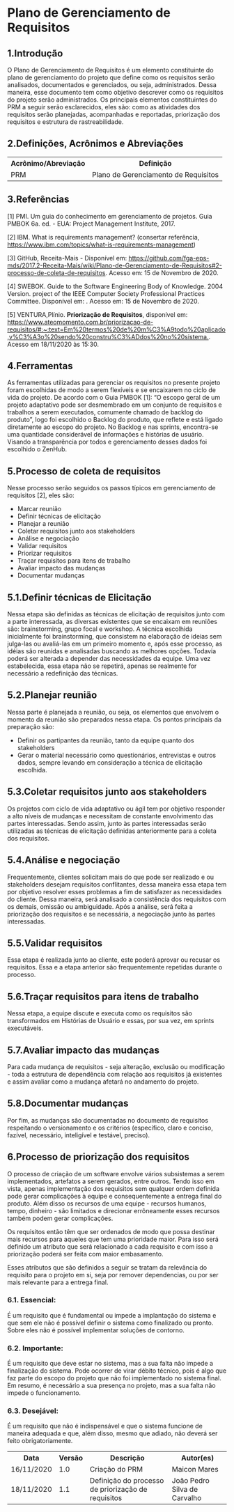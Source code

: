 # Plano de Gerenciamento de Requisitos
## 1.Introdução
O Plano de Gerenciamento de Requisitos é um elemento constituinte do plano de gerenciamento do projeto que define como os requisitos serão analisados, documentados e gerenciados, ou seja, administrados. Dessa maneira, esse documento tem como objetivo descrever como os requisitos do projeto serão administrados. Os principais elementos constituintes do PRM a seguir serão esclarecidos, eles são: como as atividades dos requisitos serão planejadas, acompanhadas e reportadas, priorização dos requisitos e estrutura de rastreabilidade.

## 2.Definições, Acrônimos e Abreviações
<table>
    <tr>
        <th>
        Acrônimo/Abreviação
        </th>
        <th>
        Definição
        </th>
    </tr>
    <tr>
        <td>PRM</td>
        <td>
        Plano de Gerenciamento de Requisitos
        </td>
    </tr>
</table>

## 3.Referências
[1] PMI. Um guia do conhecimento em gerenciamento de projetos. Guia PMBOK 6a. ed. - EUA: Project Management Institute, 2017.

[2] IBM. What is requirements management? (consertar referência, https://www.ibm.com/topics/what-is-requirements-management)

[3] GitHub, Receita-Mais - Disponível em: <https://github.com/fga-eps-mds/2017.2-Receita-Mais/wiki/Plano-de-Gerenciamento-de-Requisitos#2-processo-de-coleta-de-requisitos>. Acesso em: 15 de Novembro de 2020.

[4] SWEBOK. Guide to the Software Engineering Body of Knowledge. 2004 Version. project of the IEEE Computer Society Professional Practices Committee. Disponível em: . Acesso em: 15 de Novembro de 2020. 

[5] VENTURA,Plínio. **Priorização de Requisitos**, disponível em: <https://www.ateomomento.com.br/priorizacao-de-requisitos/#:~:text=Em%20termos%20de%20m%C3%A9todo%20aplicado,v%C3%A3o%20sendo%20constru%C3%ADdos%20no%20sistema.>. Acesso em 18/11/2020 às 15:30.

## 4.Ferramentas
As ferramentas utilizadas para gerenciar os requisitos no presente projeto foram escolhidas de modo a serem flexíveis e se encaixarem no ciclo de vida do projeto. De acordo com o Guia PMBOK [1]: “O escopo geral de um projeto adaptativo pode ser desmembrado em um conjunto de requisitos e trabalhos a serem executados, comumente chamado de backlog do produto”, logo foi escolhido o Backlog do produto, que reflete e está ligado diretamente ao escopo do projeto. No Backlog e nas sprints, encontra-se uma quantidade considerável de informações e histórias de usuário. Visando a transparência por todos e gerenciamento desses dados foi escolhido o ZenHub.

## 5.Processo de coleta de requisitos
Nesse processo serão seguidos os passos típicos em gerenciamento de requisitos [2], eles são:
<ul>
    <li>Marcar reunião</li>
    <li>Definir técnicas de elicitação</li>
    <li>Planejar a reunião</li>
    <li>Coletar requisitos junto aos stakeholders</li>
    <li>Análise e negociação</li>
    <li>Validar requisitos</li>
    <li>Priorizar requisitos</li>
    <li>Traçar requisitos para itens de trabalho</li>
    <li>Avaliar impacto das mudanças</li>
    <li>Documentar mudanças</li>
</ul>

## 5.1.Definir técnicas de Elicitação
Nessa etapa são definidas as técnicas de elicitação de requisitos junto com a parte interessada, as diversas existentes que se encaixam em reuniões são: brainstorming, grupo focal e workshop. A técnica escolhida inicialmente foi brainstorming, que consistem na elaboração de ideias sem julga-las ou avaliá-las em um primeiro momento e, após esse processo, as idéias são reunidas e analisadas buscando as melhores opções. Todavia poderá ser alterada a depender das necessidades da equipe. Uma vez estabelecida, essa etapa não se repetirá, apenas se realmente for necessário a redefinição das técnicas.

## 5.2.Planejar reunião
Nessa parte é planejada a reunião, ou seja, os elementos que envolvem o momento da reunião são preparados nessa etapa. Os pontos principais da preparação são: 
* Definir os partipantes da reunião, tanto da equipe quanto dos stakeholders
* Gerar o material necessário como questionários, entrevistas e outros dados, sempre levando em consideração a técnica de elicitação escolhida.

## 5.3.Coletar requisitos junto aos stakeholders
Os projetos com ciclo de vida adaptativo ou ágil tem por objetivo responder a alto níveis de mudanças e necessitam de constante envolvimento das partes interessadas. Sendo assim, junto às partes interessadas serão utilizadas as técnicas de elicitação definidas anteriormente para a coleta dos requisitos.

## 5.4.Análise e negociação
Frequentemente, clientes solicitam mais do que pode ser realizado e ou stakeholders desejam requisitos conflitantes, dessa maneira essa etapa tem por objetivo resolver esses problemas a fim de satisfazer as necessidades do cliente. Dessa maneira, será analisado a consistência dos requisitos com os demais, omissão ou ambiguidade. Após a análise, será feita a priorização dos requisitos e se necessária, a negociação junto às partes interessadas.

## 5.5.Validar requisitos
Essa etapa é realizada junto ao cliente, este poderá aprovar ou recusar os requisitos. Essa e a etapa anterior são frequentemente repetidas durante o processo.

## 5.6.Traçar requisitos para itens de trabalho
Nessa etapa, a equipe discute e executa como os requisitos são transformados em Histórias de Usuário e essas, por sua vez, em sprints executáveis.

## 5.7.Avaliar impacto das mudanças
Para cada mudança de requisitos - seja alteração, exclusão ou modificação - toda a estrutura de dependência com relação aos requisitos já existentes e assim avaliar como a mudança afetará no andamento do projeto.

## 5.8.Documentar mudanças
Por fim, as mudanças são documentadas no documento de requisitos respeitando o versionamento e os critérios (específico, claro e conciso, fazível, necessário, inteligível e testável, preciso).

## 6.Processo de priorização dos requisitos
O processo de criação de um software envolve vários subsistemas a serem implementados, artefatos a serem gerados, entre outros. Tendo isso em vista, apenas implementação dos requisitos sem qualquer ordem definida pode gerar complicações à equipe e consequentemente a entrega final do produto. Além disso os recursos de uma equipe - recursos humanos, tempo, dinheiro - são limitados e direcionar errôneamente esses recursos também podem gerar complicações. 

Os requisitos então têm que ser ordenados de modo que possa destinar mais recursos para aqueles que tem uma prioridade maior. Para isso será definido um atributo que será relacionado a cada requisito e com isso a priorização poderá ser feita com maior embasamento.

Esses atributos que são definidos a seguir se tratam da relevância do requisito para o projeto em si, seja por remover dependencias, ou por ser mais relevante para a entrega final. 

### 6.1. Essencial:
É um requisito que é fundamental ou impede a implantação do sistema e que sem ele não é possível definir o sistema como finalizado ou pronto. Sobre eles não é possível implementar soluções de contorno.

### 6.2. Importante:
É um requisito que deve estar no sistema, mas a sua falta não impede a finalização do sistema. Pode ocorrer de virar débito técnico, pois é algo que faz parte do escopo do projeto que não foi implementado no sistema final. Em resumo, é necessário a sua presença no projeto, mas a sua falta não impede o funcionamento.

### 6.3. Desejável:
É um requisito que não é indispensável e que o sistema funcione de maneira adequada e que, além disso, mesmo que adiado, não deverá ser feito obrigatoriamente.

<table>
    <tr>
        <th>Data</th>
        <th>Versão</th>
        <th>Descrição</th>
        <th>Autor(es)</th>
    </tr>
    <tr>
        <td>
        16/11/2020
        </td>
        <td>
        1.0
        </td>
        <td>
        Criação do PRM
        </td>
        <td>
        Maicon Mares
        </td>
    </tr>
    <tr>
        <td>18/11/2020</td>
        <td>1.1</td>
        <td>Definição do processo de priorização de requisitos</td>
        <td>João Pedro Silva de Carvalho</td>
    </tr>
</table>
